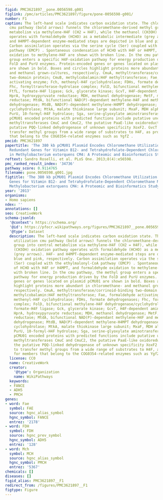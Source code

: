 ```yaml
---
figid: PMC3621897__pone.0056598.g001
figlink: /pmc/articles/PMC3621897/figure/pone-0056598-g001/
number: F1
caption: The left-hand scale indicates carbon oxidation state. The chloromethane utilization
  cmu pathway (bold arrows) funnels the chloromethane-derived methyl group into central
  metabolism via methylene-H4F (CH2 = H4F), while the methanol (CH3OH) oxidation pathway
  operates with formaldehyde (HCHO) as a metabolic intermediate (grey arrows). H4F-
  and H4MPT-dependent enzyme-mediated steps are depicted in blue and pink, respectively.
  Carbon assimilation operates via the serine cycle (Ser) coupled with the ethylmalonyl-CoA
  pathway (EMCP) . Spontaneous condensation of HCHO with H4F or H4MPT, and formaldehyde
  oxidation to methylene-H4F are shown with broken line. In the cmu pathway, the methyl
  group enters a specific H4F-oxidation pathway for energy production driven by the
  FolD and PurU enzymes. Protein-encoded genes or genes located on plasmid pCMU01
  are shown in bold. Boxes and circles highlight proteins more abundant in chloromethane-
  and methanol grown-cultures, respectively. CmuA, methyltransferase/corrinoid-binding
  two-domain protein; CmuB, methylcobalamin:H4F methyltransferase; Fae, formaldehyde
  activating enzyme; Fch, methenyl-H4F cyclohydrolase; FDHs, formate dehydrogenases;
  Fhc, formyltransferase-hydrolase complex; FolD, bifunctional methylene-H4F dehydrogenase/cyclohydrolase;
  FtfL, formate-H4F ligase; Gck, glycerate kinase; GcvT, H4F-dependent aminomethyltransferase;
  HprA, hydroxypyruvate reductase; MDH, methanol dehydrogenase; MetF, methylene-H4F
  reductase; MtdA, bifunctional NAD(P)-dependant methylene-H4F and methylene-H4MPT
  dehydrogenase; MtdB, NAD(P)-dependent methylene-H4MPT dehydrogenase; Mch, methenyl-H4MPT
  cyclohydrolase; MtkA, malate thiokinase large subunit; MxaF, MDH alpha subunit,
  PurU, 10-formyl-H4F hydrolase; Sga, serine-glyoxylate aminotransferase . Plasmid
  pCMU01 encoded proteins with predicted functions include putative uncharacterized
  methyltransferases CmuC and CmuC2, the putative PaaE-like oxidoreductase, and the
  putative PQQ-linked dehydrogenase of unknown specificity XoxF2. GvcT may serve to
  transfer methyl groups from a wide range of substrates to H4F, as proposed for members
  that belong to the COG0354-related enzymes such as YgfZ .
pmcid: PMC3621897
papertitle: 'The 380 kb pCMU01 Plasmid Encodes Chloromethane Utilization Genes and
  Redundant Genes for Vitamin B12- and Tetrahydrofolate-Dependent Chloromethane Metabolism
  in Methylobacterium extorquens CM4: A Proteomic and Bioinformatics Study.'
reftext: Sandro Roselli, et al. PLoS One. 2013;8(4):e56598.
pmc_ranked_result_index: '34736'
pathway_score: 0.9114765
filename: pone.0056598.g001.jpg
figtitle: 'The 380 kb pCMU01 Plasmid Encodes Chloromethane Utilization Genes and Redundant
  Genes for Vitamin B12- and Tetrahydrofolate-Dependent Chloromethane Metabolism in
  Methylobacterium extorquens CM4: A Proteomic and Bioinformatics Study'
year: '2013'
organisms:
- Homo sapiens
ndex: ''
annotations: []
seo: CreativeWork
schema-jsonld:
  '@context': https://schema.org/
  '@id': https://pfocr.wikipathways.org/figures/PMC3621897__pone.0056598.g001.html
  '@type': Dataset
  description: The left-hand scale indicates carbon oxidation state. The chloromethane
    utilization cmu pathway (bold arrows) funnels the chloromethane-derived methyl
    group into central metabolism via methylene-H4F (CH2 = H4F), while the methanol
    (CH3OH) oxidation pathway operates with formaldehyde (HCHO) as a metabolic intermediate
    (grey arrows). H4F- and H4MPT-dependent enzyme-mediated steps are depicted in
    blue and pink, respectively. Carbon assimilation operates via the serine cycle
    (Ser) coupled with the ethylmalonyl-CoA pathway (EMCP) . Spontaneous condensation
    of HCHO with H4F or H4MPT, and formaldehyde oxidation to methylene-H4F are shown
    with broken line. In the cmu pathway, the methyl group enters a specific H4F-oxidation
    pathway for energy production driven by the FolD and PurU enzymes. Protein-encoded
    genes or genes located on plasmid pCMU01 are shown in bold. Boxes and circles
    highlight proteins more abundant in chloromethane- and methanol grown-cultures,
    respectively. CmuA, methyltransferase/corrinoid-binding two-domain protein; CmuB,
    methylcobalamin:H4F methyltransferase; Fae, formaldehyde activating enzyme; Fch,
    methenyl-H4F cyclohydrolase; FDHs, formate dehydrogenases; Fhc, formyltransferase-hydrolase
    complex; FolD, bifunctional methylene-H4F dehydrogenase/cyclohydrolase; FtfL,
    formate-H4F ligase; Gck, glycerate kinase; GcvT, H4F-dependent aminomethyltransferase;
    HprA, hydroxypyruvate reductase; MDH, methanol dehydrogenase; MetF, methylene-H4F
    reductase; MtdA, bifunctional NAD(P)-dependant methylene-H4F and methylene-H4MPT
    dehydrogenase; MtdB, NAD(P)-dependent methylene-H4MPT dehydrogenase; Mch, methenyl-H4MPT
    cyclohydrolase; MtkA, malate thiokinase large subunit; MxaF, MDH alpha subunit,
    PurU, 10-formyl-H4F hydrolase; Sga, serine-glyoxylate aminotransferase . Plasmid
    pCMU01 encoded proteins with predicted functions include putative uncharacterized
    methyltransferases CmuC and CmuC2, the putative PaaE-like oxidoreductase, and
    the putative PQQ-linked dehydrogenase of unknown specificity XoxF2. GvcT may serve
    to transfer methyl groups from a wide range of substrates to H4F, as proposed
    for members that belong to the COG0354-related enzymes such as YgfZ .
  license: CC0
  name: CreativeWork
  creator:
    '@type': Organization
    name: WikiPathways
  keywords:
  - FANCE
  - ADH5
  - PMCH
genes:
- word: Fae
  symbol: FAE
  source: hgnc_alias_symbol
  hgnc_symbol: FANCE
  entrez: '2178'
- word: FDH
  symbol: FDH
  source: hgnc_prev_symbol
  hgnc_symbol: ADH5
  entrez: '128'
- word: Mch
  symbol: MCH
  source: hgnc_alias_symbol
  hgnc_symbol: PMCH
  entrez: '5367'
chemicals: []
diseases: []
figid_alias: PMC3621897__F1
redirect_from: /figures/PMC3621897__F1
figtype: Figure
---
```

